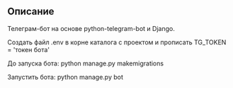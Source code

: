 ## Описание

Телеграм-бот на основе python-telegram-bot и Django.

Создать файл .env в корне каталога с проектом и прописать TG_TOKEN = 'токен бота'

До запуска бота:
python manage.py makemigrations

Запустить бота:
python manage.py bot
